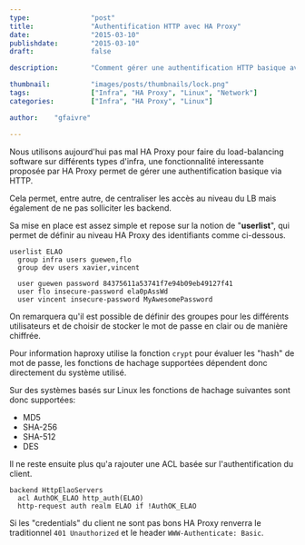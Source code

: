 ```yaml
---
type:               "post"
title:              "Authentification HTTP avec HA Proxy"
date:               "2015-03-10"
publishdate:        "2015-03-10"
draft:              false

description:        "Comment gérer une authentification HTTP basique avec HA Proxy, définir des utilisateurs, des groupes et le type d'authentification souhaitée."

thumbnail:          "images/posts/thumbnails/lock.png"
tags:               ["Infra", "HA Proxy", "Linux", "Network"]
categories:         ["Infra", "HA Proxy", "Linux"]

author:    "gfaivre"

---
```


Nous utilisons aujourd'hui pas mal HA Proxy pour faire du load-balancing software sur différents types d'infra, une fonctionnalité interessante proposée par HA Proxy permet de gérer une authentification basique via HTTP.

Cela permet, entre autre, de centraliser les accès au niveau du LB mais également de ne pas solliciter les backend.

Sa mise en place est assez simple et repose sur la notion de "**userlist**", qui permet de définir au niveau HA Proxy des identifiants comme ci-dessous.

```
userlist ELAO
  group infra users guewen,flo
  group dev users xavier,vincent

  user guewen password 84375611a53741f7e94b09eb49127f41
  user flo insecure-password ela0pAssWd
  user vincent insecure-password MyAwesomePassword
```

On remarquera qu'il est possible de définir des groupes pour les différents utilisateurs et de choisir de stocker le mot de passe en clair ou de manière chiffrée.

Pour information haproxy utilise la fonction `crypt` pour évaluer les "hash" de mot de passe, les fonctions de hachage supportées dépendent donc directement du système utilisé.

Sur des systèmes basés sur Linux les fonctions de hachage suivantes sont donc supportées:

- MD5
- SHA-256
- SHA-512
- DES

Il ne reste ensuite plus qu'a rajouter une ACL basée sur l'authentification du client.

```
backend HttpElaoServers
  acl AuthOK_ELAO http_auth(ELAO)
  http-request auth realm ELAO if !AuthOK_ELAO
```

Si les "credentials" du client ne sont pas bons HA Proxy renverra le traditionnel `401 Unauthorized` et le header `WWW-Authenticate: Basic`.
